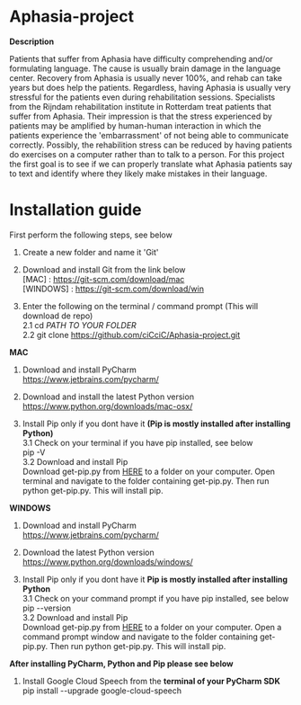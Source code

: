 # Aphasia-project

**Description**

Patients that suffer from Aphasia have difficulty comprehending and/or formulating language. 
The cause is usually brain damage in the language center. Recovery from Aphasia is usually never 100%, and rehab can take years but does help the patients. 
Regardless, having Aphasia is usually very stressful for the patients even during rehabilitation sessions. Specialists from the Rijndam rehabilitation institute in Rotterdam treat patients that suffer from Aphasia. 
Their impression is that the stress experienced by patients may be amplified by human-human interaction in which the patients experience the 'embarrassment' of not being able to communicate correctly. 
Possibly, the rehabilition stress can be reduced by having patients do exercises on a computer rather than to talk to a person. For this project the first goal is to see if we can properly translate what Aphasia patients say to text and identify where they likely make mistakes in their language.

# Installation guide

First perform the following steps, see below
1. Create a new folder and name it 'Git'

2. Download and install Git from the link below<br>
[MAC] : https://git-scm.com/download/mac <br>
[WINDOWS] : https://git-scm.com/download/win

2. Enter the following on the terminal / command prompt (This will download de repo)<br>
2.1 cd <i>PATH TO YOUR FOLDER</i> <br>
2.2 git clone https://github.com/ciCciC/Aphasia-project.git


**MAC**
1. Download and install PyCharm<br>
https://www.jetbrains.com/pycharm/

2. Download and install the latest Python version<br>
https://www.python.org/downloads/mac-osx/

3. Install Pip only if you dont have it **(Pip is mostly installed after installing Python)**<br>
3.1 Check on your terminal if you have pip installed, see below<br>
pip -V<br>
3.2 Download and install Pip<br>
Download get-pip.py from <a href="https://pip.pypa.io/en/stable/installing/">HERE</a> to a folder on your computer. Open terminal and navigate to the folder containing get-pip.py. Then run python get-pip.py. This will install pip.

**WINDOWS**
1. Download and install PyCharm<br>
https://www.jetbrains.com/pycharm/

2. Download the latest Python version
https://www.python.org/downloads/windows/

3. Install Pip only if you dont have it **Pip is mostly installed after installing Python**<br>
3.1 Check on your command prompt if you have pip installed, see below<br>
pip --version<br>
3.2 Download and install Pip<br>
Download get-pip.py from <a href="https://pip.pypa.io/en/stable/installing/">HERE</a> to a folder on your computer. Open a command prompt window and navigate to the folder containing get-pip.py. Then run python get-pip.py. This will install pip.

**After installing PyCharm, Python and Pip please see below**

1. Install Google Cloud Speech from the **terminal of your PyCharm SDK**<br>
pip install --upgrade google-cloud-speech
